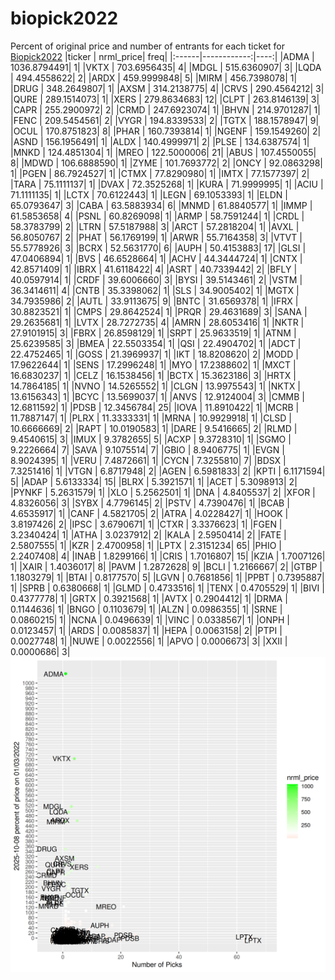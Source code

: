 # biopick2022
Percent of original price and number of entrants for each ticket for [Biopick2022](https://twitter.com/hashtag/Biopick2022)
|ticker |   nrml_price| freq|
|:------|------------:|----:|
|ADMA   | 1036.8794491|    1|
|VKTX   |  703.6956435|    4|
|MDGL   |  515.6360907|    3|
|LQDA   |  494.4558622|    2|
|ARDX   |  459.9999848|    5|
|MIRM   |  456.7398078|    1|
|DRUG   |  348.2649807|    1|
|AXSM   |  314.2138775|    4|
|CRVS   |  290.4564212|    3|
|QURE   |  289.1514073|    1|
|XERS   |  279.8634683|   12|
|CLPT   |  263.8146139|    3|
|CAPR   |  255.2900972|    2|
|CRMD   |  247.6923074|    1|
|BHVN   |  214.9701287|    1|
|FENC   |  209.5454561|    2|
|VYGR   |  194.8339533|    2|
|TGTX   |  188.1578947|    9|
|OCUL   |  170.8751823|    8|
|PHAR   |  160.7393814|    1|
|NGENF  |  159.1549260|    2|
|ASND   |  156.1956491|    1|
|ALDX   |  140.4999971|    2|
|PLSE   |  134.6387574|    1|
|MNKD   |  124.4851304|    1|
|MREO   |  122.5000006|   21|
|ABUS   |  107.4550055|    8|
|MDWD   |  106.6888590|    1|
|ZYME   |  101.7693772|    2|
|ONCY   |   92.0863298|    1|
|PGEN   |   86.7924527|    1|
|CTMX   |   77.8290980|    1|
|IMTX   |   77.1577397|    2|
|TARA   |   75.1111137|    1|
|DVAX   |   72.3525268|    1|
|KURA   |   71.9999995|    1|
|ACIU   |   71.1111135|    1|
|LCTX   |   70.6122443|    1|
|LEGN   |   69.1053393|    1|
|ELDN   |   65.0793647|    3|
|CABA   |   63.5883934|    6|
|MNMD   |   61.8840577|    1|
|IMMP   |   61.5853658|    4|
|PSNL   |   60.8269098|    1|
|ARMP   |   58.7591244|    1|
|CRDL   |   58.3783799|    2|
|LTRN   |   57.5187988|    3|
|ARCT   |   57.2818204|    1|
|AVXL   |   56.8050767|    2|
|PHAT   |   56.1769199|    1|
|ARWR   |   55.7164358|    3|
|VTVT   |   55.5778926|    3|
|BCRX   |   52.5631770|    6|
|AUPH   |   50.4153883|   17|
|GLSI   |   47.0406894|    1|
|BVS    |   46.6528664|    1|
|ACHV   |   44.3444724|    1|
|CNTX   |   42.8571409|    1|
|IBRX   |   41.6118422|    4|
|ASRT   |   40.7339442|    2|
|BFLY   |   40.0597914|    1|
|CRDF   |   39.6006660|    3|
|BYSI   |   39.5143461|    2|
|VSTM   |   36.3414611|    4|
|CNTB   |   35.3398062|    1|
|SLS    |   34.9005402|    1|
|MGTX   |   34.7935986|    2|
|AUTL   |   33.9113675|    9|
|BNTC   |   31.6569378|    1|
|IFRX   |   30.8823521|    1|
|CMPS   |   29.8642524|    1|
|PRQR   |   29.4631689|    3|
|SANA   |   29.2635681|    1|
|LVTX   |   28.7272735|    4|
|AMRN   |   28.6053416|    1|
|NKTR   |   27.9101915|    3|
|FBRX   |   26.8598129|    1|
|SRPT   |   25.9633519|    1|
|ATNM   |   25.6239585|    3|
|BMEA   |   22.5503354|    1|
|QSI    |   22.4904702|    1|
|ADCT   |   22.4752465|    1|
|GOSS   |   21.3969937|    1|
|IKT    |   18.8208620|    2|
|MODD   |   17.9622644|    1|
|SENS   |   17.2996248|    1|
|MYO    |   17.2388602|    1|
|MXCT   |   16.6830237|    1|
|CELZ   |   16.1538456|    1|
|BCTX   |   15.3623186|    3|
|HRTX   |   14.7864185|    1|
|NVNO   |   14.5265552|    1|
|CLGN   |   13.9975543|    1|
|NKTX   |   13.6156343|    1|
|BCYC   |   13.5699037|    1|
|ANVS   |   12.9124004|    3|
|CMMB   |   12.6811592|    1|
|PDSB   |   12.3456784|   25|
|IOVA   |   11.8910422|    1|
|MCRB   |   11.7887147|    1|
|PLRX   |   11.3333331|    1|
|MRNA   |   10.9929918|    1|
|CLSD   |   10.6666669|    2|
|RAPT   |   10.0190583|    1|
|DARE   |    9.5416665|    2|
|RLMD   |    9.4540615|    3|
|IMUX   |    9.3782655|    5|
|ACXP   |    9.3728310|    1|
|SGMO   |    9.2226664|    7|
|SAVA   |    9.1075514|    7|
|GBIO   |    8.9406775|    1|
|EVGN   |    8.9024395|    1|
|VERU   |    7.4872661|    1|
|CYCN   |    7.3255810|    7|
|BDSX   |    7.3251416|    1|
|VTGN   |    6.8717948|    2|
|AGEN   |    6.5981833|    2|
|KPTI   |    6.1171594|    5|
|ADAP   |    5.6133334|   15|
|BLRX   |    5.3921571|    1|
|ACET   |    5.3098913|    2|
|PYNKF  |    5.2631579|    1|
|XLO    |    5.2562501|    1|
|DNA    |    4.8405537|    2|
|XFOR   |    4.8326056|    3|
|SYBX   |    4.7796145|    2|
|PSTV   |    4.7390476|    1|
|BCAB   |    4.6535917|    1|
|CANF   |    4.5821705|    2|
|ATRA   |    4.0228427|    1|
|HOOK   |    3.8197426|    2|
|IPSC   |    3.6790671|    1|
|CTXR   |    3.3376623|    1|
|FGEN   |    3.2340424|    1|
|ATHA   |    3.0237912|    2|
|KALA   |    2.5950414|    2|
|FATE   |    2.5807555|    1|
|KZR    |    2.4700958|    1|
|LPTX   |    2.3151234|   65|
|PHIO   |    2.2407408|    4|
|INAB   |    1.8299166|    1|
|CRIS   |    1.7016807|   15|
|KZIA   |    1.7007126|    1|
|XAIR   |    1.4036017|    8|
|PAVM   |    1.2872628|    9|
|BCLI   |    1.2166667|    2|
|GTBP   |    1.1803279|    1|
|BTAI   |    0.8177570|    5|
|LGVN   |    0.7681856|    1|
|PPBT   |    0.7395887|    1|
|SPRB   |    0.6380668|    1|
|GLMD   |    0.4733516|    1|
|TENX   |    0.4705529|    1|
|BIVI   |    0.4377778|    1|
|GRTX   |    0.3921568|    1|
|AVTX   |    0.2904412|    1|
|DRMA   |    0.1144636|    1|
|BNGO   |    0.1103679|    1|
|ALZN   |    0.0986355|    1|
|SRNE   |    0.0860215|    1|
|NCNA   |    0.0496639|    1|
|VINC   |    0.0338567|    1|
|ONPH   |    0.0123457|    1|
|ARDS   |    0.0085837|    1|
|HEPA   |    0.0063158|    2|
|PTPI   |    0.0027748|    1|
|NUWE   |    0.0022556|    1|
|APVO   |    0.0006673|    3|
|XXII   |    0.0000686|    3|
![retvspicks](biopicks.png?raw=true)
